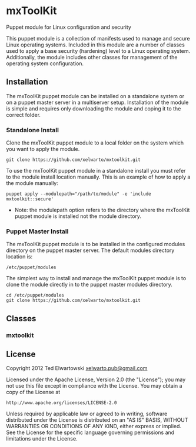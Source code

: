 mxToolKit
=========

Puppet module for Linux configuration and security

This puppet module is a collection of manifests used to manage and secure Linux operating systems.
Included in this module are a number of classes used to apply a base security (hardening) level to
a Linux operating system. Additionally, the module includes other classes for management of the
operating system configuration.

Installation
------------
The mxToolKit puppet module can be installed on a standalone system or on a puppet master server in
a multiserver setup. Installation of the module is simple and requires only downloading the module
and coping it to the correct folder.

### Standalone Install
Clone the mxToolKit puppet module to a local folder on the system which you want to apply the module.

    git clone https://github.com/xelwarto/mxtoolkit.git

To use the mxToolKit puppet module in a standalone install you must refer to the module install
location manually. This is an example of how to apply a the module manually:

    puppet apply --modulepath="/path/to/module" -e 'include mxtoolkit::secure'

* Note: the modulepath option refers to the directory where the mxToolKit puppet module is installed
not the module directory.

### Puppet Master Install
The mxToolKit puppet module is to be installed in the configured modules directory on the puppet master
server. The default modules directory location is:

    /etc/puppet/modules

The simplest way to install and manage the mxToolKit puppet module is to clone the module directly in
to the puppet master modules directory.

    cd /etc/puppet/modules
    git clone https://github.com/xelwarto/mxtoolkit.git

Classes
-------

### mxtoolkit

License
-------
Copyright 2012 Ted Elwartowski <xelwarto.pub@gmail.com>

Licensed under the Apache License, Version 2.0 (the "License");
you may not use this file except in compliance with the License.
You may obtain a copy of the License at

    http://www.apache.org/licenses/LICENSE-2.0

Unless required by applicable law or agreed to in writing, software
distributed under the License is distributed on an "AS IS" BASIS,
WITHOUT WARRANTIES OR CONDITIONS OF ANY KIND, either express or implied.
See the License for the specific language governing permissions and
limitations under the License.
